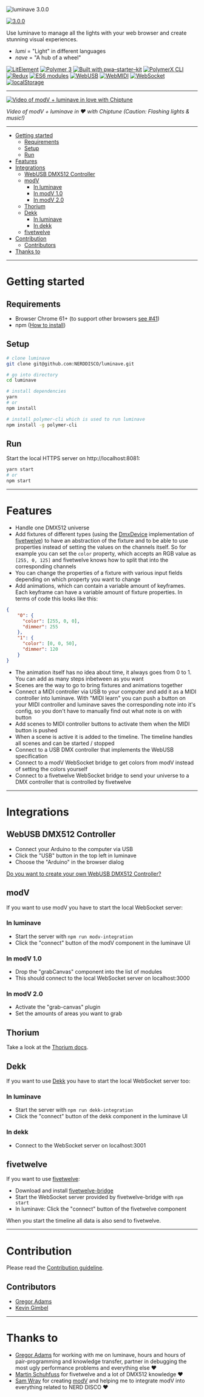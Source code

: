  ![luminave 3.0.0](src/assets/luminave_logo.gif)

[![3.0.0](https://img.shields.io/badge/Stable-3.0.0-00f557.svg?style=flat)](https://github.com/NERDDISCO/luminave/releases/tag/3.0.0)

Use luminave to manage all the lights with your web browser and create stunning visual experiences.

* *lumi* = "Light" in different languages
* *nave* = "A hub of a wheel"


[![LitElement](https://img.shields.io/badge/LitElement-2.1.0-2196F3.svg?style=flat)](https://lit-element.polymer-project.org/)
[![Polymer 3](https://img.shields.io/badge/polymer-3.0.0-f50057.svg?style=flat)](https://www.polymer-project.org/)
[![Built with pwa–starter–kit](https://img.shields.io/badge/built_with-pwa–starter–kit_-blue.svg)](https://github.com/Polymer/pwa-starter-kit "Built with pwa–starter–kit")
[![PolymerX CLI](https://img.shields.io/badge/CLI-PolymerX-9f33ff.svg?style=flat)](https://github.com/PolymerX/polymerx-cli)
[![Redux](https://img.shields.io/badge/Redux-3.7.2-9f33ff.svg?style=flat)](https://redux.js.org/)
[![ES6 modules](https://img.shields.io/badge/ES6-modules-1e88e5.svg?style=flat)](https://developer.mozilla.org/en-US/docs/Web/JavaScript/Reference/Statements/import)
[![WebUSB](https://img.shields.io/badge/API-WebUSB-1e88e5.svg?style=flat)](https://wicg.github.io/webusb/)
[![WebMIDI](https://img.shields.io/badge/API-WebMIDI-1e88e5.svg?style=flat)](https://webaudio.github.io/web-midi-api/)
[![WebSocket](https://img.shields.io/badge/API-WebSocket-1e88e5.svg?style=flat)](https://developer.mozilla.org/en-US/docs/Web/API/WebSocket)
[![localStorage](https://img.shields.io/badge/API-localStorage-1e88e5.svg?style=flat)](https://developer.mozilla.org/en-US/docs/Web/API/Window/localStorage)

---

[![Video of modV + luminave in love with Chiptune](src/assets/luminave_modV_in_love_with_chiptune_2018.jpg)](http://www.youtube.com/watch?v=GiTkwz9AKhM "modV + luminave in ❤️ with Chiptune")

_Video of modV + luminave in ❤️ with Chiptune (Caution: Flashing lights & music!)_

---
<!-- toc -->
- [Getting started](#getting-started)
  - [Requirements](#requirements)
  - [Setup](#setup)
  - [Run](#run)
- [Features](#features)
- [Integrations](#integrations)
  - [WebUSB DMX512 Controller](#webusb-dmx512-controller)
  - [modV](#modv)
    - [In luminave](#in-luminave)
    - [In modV 1.0](#in-modv-10)
    - [In modV 2.0](#in-modv-20)
  - [Thorium](#thorium)
  - [Dekk](#dekk)
    - [In luminave](#in-luminave-1)
    - [In dekk](#in-dekk)
  - [fivetwelve](#fivetwelve)
- [Contribution](#contribution)
  - [Contributors](#contributors)
- [Thanks to](#thanks-to)

<!-- tocstop -->

---

# Getting started

## Requirements

* Browser Chrome 61+ (to support other browsers [see #41](https://github.com/NERDDISCO/luminave/issues/41))
* npm ([How to install](https://nodejs.org/en/download/package-manager/))

## Setup

```bash
# clone luminave
git clone git@github.com:NERDDISCO/luminave.git

# go into directory
cd luminave

# install dependencies
yarn
# or
npm install

# install polymer-cli which is used to run luminave
npm install -g polymer-cli
```

## Run

Start the local HTTPS server on http://localhost:8081:

```bash
yarn start
# or
npm start
```

---

# Features

* Handle one DMX512 universe
* Add fixtures of different types (using the [DmxDevice](https://github.com/beyondscreen/fivetwelve/blob/master/lib/device/DmxDevice.js) implementation of [fivetwelve](https://github.com/beyondscreen/fivetwelve)) to have an abstraction of the fixture and to be able to use properties instead of setting the values on the channels itself. So for example you can set the `color` property, which accepts an RGB value as `[255, 0, 125]` and fivetwelve knows how to split that into the corresponding channels
* You can change the properties of a fixture with various input fields depending on which property you want to change
* Add animations, which can contain a variable amount of keyframes. Each keyframe can have a variable amount of fixture properties. In terms of code this looks like this:
```json
{
    "0": {
      "color": [255, 0, 0],
      "dimmer": 255
    },
    "1": {
      "color": [0, 0, 50],
      "dimmer": 120
    }
}
```
* The animation itself has no idea about time, it always goes from 0 to 1. You can add as many steps inbetween as you want
* Scenes are the way to go to bring fixtures and animations together
* Connect a MIDI controller via USB to your computer and add it as a MIDI controller into luminave. With "MIDI learn" you can push a button on your MIDI controller and luminave saves the corresponding note into it's config, so you don't have to manually find out what note is on with button
* Add scenes to MIDI controller buttons to activate them when the MIDI button is pushed
* When a scene is active it is added to the timeline. The timeline handles all scenes and can be started / stopped
* Connect to a USB DMX controller that implements the WebUSB specification
* Connect to a modV WebSocket bridge to get colors from modV instead of setting the colors yourself
* Connect to a fivetwelve WebSocket bridge to send your universe to a DMX controller that is controlled by fivetwelve

---

# Integrations

## WebUSB DMX512 Controller

* Connect your Arduino to the computer via USB
* Click the "USB" button in the top left in luminave
* Choose the "Arduino" in the browser dialog

[Do you want to create your own WebUSB DMX512 Controller?](https://github.com/NERDDISCO/webusb-dmx512-controller)


## modV

If you want to use modV you have to start the local WebSocket server:

### In luminave

* Start the server with `npm run modv-integration`
* Click the "connect" button of the modV component in the luminave UI

### In modV 1.0

* Drop the "grabCanvas" component into the list of modules
* This should connect to the local WebSocket server on localhost:3000


### In modV 2.0

* Activate the "grab-canvas" plugin
* Set the amounts of areas you want to grab



## Thorium

Take a look at the [Thorium docs](docs/Thorium.md). 


## Dekk

If you want to use [Dekk](https://github.com/sinnerschrader/dekk) you have to start the local WebSocket server too:

### In luminave

* Start the server with `npm run dekk-integration`
* Click the "connect" button of the dekk component in the luminave UI

### In dekk

* Connect to the WebSocket server on localhost:3001



## fivetwelve

If you want to use [fivetwelve](https://github.com/beyondscreen/fivetwelve):

* Download and install [fivetwelve-bridge](https://github.com/usefulthink/fivetwelve-bridge/)
* Start the WebSocket server provided by fivetwelve-bridge with `npm start`
* In luminave: Click the "connect" button of the fivetwelve component

When you start the timeline all data is also send to fivetwelve.

---


# Contribution

Please read the [Contribution guideline](.github/CONTRIBUTING.md). 

##  Contributors

* [Gregor Adams](https://github.com/pixelass)
* [Kevin Gimbel](https://github.com/kevingimbel)


---


# Thanks to

* [Gregor Adams](https://github.com/pixelass) for working with me on luminave, hours and hours of pair-programming and knowledge transfer, partner in debugging the most ugly performance problems and everything else ❤️
* [Martin Schuhfuss](https://github.com/usefulthink) for fivetwelve and a lot of DMX512 knowledge ❤️
* [Sam Wray](https://github.com/2xaa) for creating [modV](https://github.com/2xAA/modV) and helping me to integrate modV into everything related to NERD DISCO ❤️
